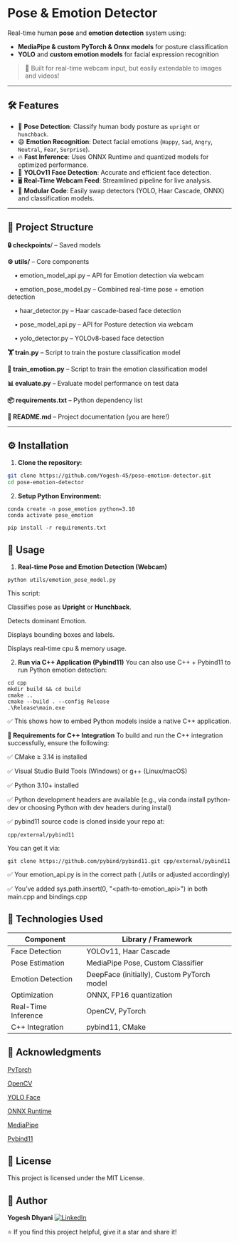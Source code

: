 # Pose & Emotion Detector

Real-time human **pose** and **emotion detection** system using:
- **MediaPipe & custom PyTorch & Onnx models** for posture classification
- **YOLO** and **custom emotion models** for facial expression recognition

> 🚀 Built for real-time webcam input, but easily extendable to images and videos!

---

## 🛠 Features

- 📸 **Pose Detection**: Classify human body posture as `upright` or `hunchback`.
- 😄 **Emotion Recognition**: Detect facial emotions (`Happy`, `Sad`, `Angry`, `Neutral`, `Fear`, `Surprise`).
- 🔥 **Fast Inference**: Uses ONNX Runtime and quantized models for optimized performance.
- 🎯 **YOLOv11 Face Detection**: Accurate and efficient face detection.
- 🖥️ **Real-Time Webcam Feed**: Streamlined pipeline for live analysis.
- 🧩 **Modular Code**: Easily swap detectors (YOLO, Haar Cascade, ONNX) and classification models.

---

## 📂 Project Structure
**🔒 checkpoints**/ –  Saved models

**⚙️ utils/** –  Core components

    • emotion_model_api.py – API for Emotion detection via webcam
    
    • emotion_pose_model.py – Combined real-time pose + emotion detection
    
    • haar_detector.py – Haar cascade-based face detection
    
    • pose_model_api.py – API for Posture detection via webcam 
    
    • yolo_detector.py – YOLOv8-based face detection

**🏋️ train.py** –  Script to train the posture classification model

**🧠 train_emotion.py** –  Script to train the emotion classification model

**📊 evaluate.py** –  Evaluate model performance on test data

**📦 requirements.txt** –  Python dependency list

**📖 README.md** –  Project documentation (you are here!)


---

## ⚙️ Installation

1. **Clone the repository:**

```bash
git clone https://github.com/Yogesh-45/pose-emotion-detector.git
cd pose-emotion-detector
```

2. **Setup Python Environment:**

```
conda create -n pose_emotion python=3.10
conda activate pose_emotion

pip install -r requirements.txt
```

## 🚀 Usage

1. **Real-time Pose and Emotion Detection (Webcam)**
```
python utils/emotion_pose_model.py
```
This script:

Classifies pose as **Upright** or **Hunchback**.

Detects dominant Emotion.

Displays bounding boxes and labels.

Displays real-time cpu & memory usage.

2. **Run via C++ Application (Pybind11)**
You can also use C++ + Pybind11 to run Python emotion detection:
```
cd cpp
mkdir build && cd build
cmake ..
cmake --build . --config Release
.\Release\main.exe
```
✅ This shows how to embed Python models inside a native C++ application.

**📌 Requirements for C++ Integration**
To build and run the C++ integration successfully, ensure the following:

✅ CMake ≥ 3.14 is installed

✅ Visual Studio Build Tools (Windows) or g++ (Linux/macOS)

✅ Python 3.10+ installed

✅ Python development headers are available
(e.g., via conda install python-dev or choosing Python with dev headers during install)

✅ pybind11 source code is cloned inside your repo at:

```
cpp/external/pybind11
```
You can get it via:

```
git clone https://github.com/pybind/pybind11.git cpp/external/pybind11
```

✅ Your emotion_api.py is in the correct path (./utils or adjusted accordingly)

✅ You’ve added sys.path.insert(0, "<path-to-emotion_api>") in both main.cpp and bindings.cpp


## 🧠 Technologies Used

| Component           | Library / Framework                         |
|---------------------|---------------------------------------------|
| Face Detection      | YOLOv11, Haar Cascade                        |
| Pose Estimation      | MediaPipe Pose, Custom Classifier           |
| Emotion Detection   | DeepFace (initially), Custom PyTorch model  |
| Optimization         | ONNX, FP16 quantization                     |
| Real-Time Inference | OpenCV, PyTorch                             |
| C++ Integration      | pybind11, CMake                             |


## 🙌 Acknowledgments
[PyTorch](https://pytorch.org/)

[OpenCV](https://opencv.org/)

[YOLO Face](https://github.com/akanametov/yolo-face)

[ONNX Runtime](https://github.com/microsoft/onnxruntime)

[MediaPipe](https://ai.google.dev/edge/mediapipe/solutions/guide)

[Pybind11](https://github.com/pybind/pybind11)

## 📄 License
This project is licensed under the MIT License.

## 👤 Author
**Yogesh Dhyani**
[![LinkedIn](https://img.shields.io/badge/LinkedIn-Connect-blue?style=flat-square&logo=linkedin)](https://www.linkedin.com/in/yogesh-dhyani-b0a1511ab/)

⭐ If you find this project helpful, give it a star and share it!




